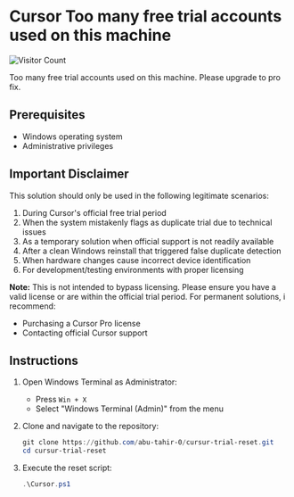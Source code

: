 # Cursor Too many free trial accounts used on this machine

![Visitor Count](https://profile-counter.glitch.me/abu-tahir-0-cursur-trial-reset/count.svg)

Too many free trial accounts used on this machine. Please upgrade to pro fix.


## Prerequisites

- Windows operating system
- Administrative privileges

## Important Disclaimer

This solution should only be used in the following legitimate scenarios:

1. During Cursor's official free trial period
2. When the system mistakenly flags as duplicate trial due to technical issues
3. As a temporary solution when official support is not readily available
4. After a clean Windows reinstall that triggered false duplicate detection
5. When hardware changes cause incorrect device identification
6. For development/testing environments with proper licensing

**Note:** This is not intended to bypass licensing. Please ensure you have a valid license or are within the official trial period. For permanent solutions, i recommend:
- Purchasing a Cursor Pro license
- Contacting official Cursor support

## Instructions

1. Open Windows Terminal as Administrator:
   - Press `Win + X`
   - Select "Windows Terminal (Admin)" from the menu

2. Clone and navigate to the repository:
   ```powershell
   git clone https://github.com/abu-tahir-0/cursur-trial-reset.git
   cd cursur-trial-reset
   ```

3. Execute the reset script:
   ```powershell
   .\Cursor.ps1
   ```
